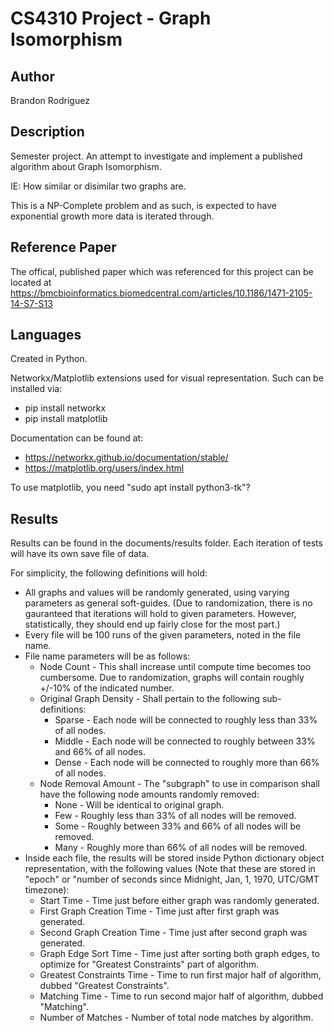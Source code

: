 
# CS4310 Project - Graph Isomorphism


## Author
Brandon Rodriguez


## Description
Semester project. An attempt to investigate and implement a published algorithm about Graph Isomorphism.

IE: How similar or disimilar two graphs are.

This is a NP-Complete problem and as such, is expected to have exponential growth more data is iterated through.


## Reference Paper
The offical, published paper which was referenced for this project can be located at
https://bmcbioinformatics.biomedcentral.com/articles/10.1186/1471-2105-14-S7-S13


## Languages
Created in Python.

Networkx/Matplotlib extensions used for visual representation.
Such can be installed via:
* pip install networkx
* pip install matplotlib

Documentation can be found at:
* https://networkx.github.io/documentation/stable/
* https://matplotlib.org/users/index.html

To use matplotlib, you need "sudo apt install python3-tk"?


## Results
Results can be found in the documents/results folder. Each iteration of tests will have its own save file of data.

For simplicity, the following definitions will hold:
* All graphs and values will be randomly generated, using varying parameters as general soft-guides. (Due to
randomization, there is no gauranteed that iterations will hold to given parameters. However, statistically, they should
end up fairly close for the most part.)
* Every file will be 100 runs of the given parameters, noted in the file name.
* File name parameters will be as follows:
    * Node Count - This shall increase until compute time becomes too cumbersome. Due to randomization, graphs will
    contain roughly +/-10% of the indicated number.
    * Original Graph Density - Shall pertain to the following sub-definitions:
        * Sparse - Each node will be connected to roughly less than 33% of all nodes.
        * Middle - Each node will be connected to roughly between 33% and 66% of all nodes.
        * Dense - Each node will be connected to roughly more than 66% of all nodes.
    * Node Removal Amount - The "subgraph" to use in comparison shall have the following node amounts randomly removed:
        * None - Will be identical to original graph.
        * Few - Roughly less than 33% of all nodes will be removed.
        * Some - Roughly between 33% and 66% of all nodes will be removed.
        * Many - Roughly more than 66% of all nodes will be removed.
* Inside each file, the results will be stored inside Python dictionary object representation, with the following
values (Note that these are stored in "epoch" or "number of seconds since Midnight, Jan, 1, 1970, UTC/GMT timezone):
    * Start Time - Time just before either graph was randomly generated.
    * First Graph Creation Time - Time just after first graph was generated.
    * Second Graph Creation Time - Time just after second graph was generated.
    * Graph Edge Sort Time - Time just after sorting both graph edges, to optimize for "Greatest Constraints" part of
    algorithm.
    * Greatest Constraints Time - Time to run first major half of algorithm, dubbed "Greatest Constraints".
    * Matching Time - Time to run second major half of algorithm, dubbed "Matching".
    * Number of Matches - Number of total node matches by algorithm.

